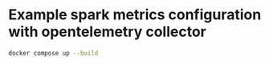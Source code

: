 # Example spark metrics configuration with opentelemetry collector

```bash
docker compose up --build
```
